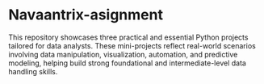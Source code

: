 # Navaantrix-asignment
This repository showcases three practical and essential Python projects tailored for data analysts. These mini-projects reflect real-world scenarios involving data manipulation, visualization, automation, and predictive modeling, helping build strong foundational and intermediate-level data handling skills. 
